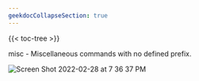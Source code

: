 ```yaml
---
geekdocCollapseSection: true
---
```


{{< toc-tree >}}

misc - Miscellaneous commands with no defined prefix.

![Screen Shot 2022-02-28 at 7 36 37 PM](https://user-images.githubusercontent.com/85772166/156100124-5833ab5f-ca6d-4062-9b4a-46597197dace.png)
